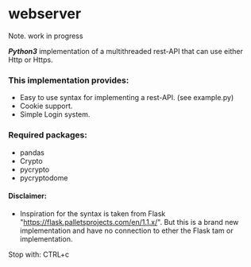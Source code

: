 # webserver
Note. work in progress

***Python3*** implementation of a multithreaded rest-API that can use either Http or Https.

### This implementation provides:
- Easy to use syntax for implementing a rest-API. (see example.py)
- Cookie support.
- Simple Login system.

### Required packages:
- pandas
- Crypto
- pycrypto
- pycryptodome

#### Disclaimer:
- Inspiration for the syntax is taken from Flask "https://flask.palletsprojects.com/en/1.1.x/". But this is a brand new implementation and have no connection to ether the Flask tam or implementation.

Stop with: CTRL+c